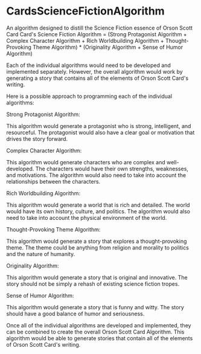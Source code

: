 # CardsScienceFictionAlgorithm
An algorithm designed to distill the Science Fiction essence of Orson Scott Card
Card's Science Fiction Algorithm = (Strong Protagonist Algorithm + Complex Character Algorithm + Rich Worldbuilding Algorithm + Thought-Provoking Theme Algorithm) * (Originality Algorithm + Sense of Humor Algorithm)

Each of the individual algorithms would need to be developed and implemented separately. However, the overall algorithm would work by generating a story that contains all of the elements of Orson Scott Card's writing.

Here is a possible approach to programming each of the individual algorithms:

Strong Protagonist Algorithm:

This algorithm would generate a protagonist who is strong, intelligent, and resourceful. The protagonist would also have a clear goal or motivation that drives the story forward.

Complex Character Algorithm:

This algorithm would generate characters who are complex and well-developed. The characters would have their own strengths, weaknesses, and motivations. The algorithm would also need to take into account the relationships between the characters.

Rich Worldbuilding Algorithm:

This algorithm would generate a world that is rich and detailed. The world would have its own history, culture, and politics. The algorithm would also need to take into account the physical environment of the world.

Thought-Provoking Theme Algorithm:

This algorithm would generate a story that explores a thought-provoking theme. The theme could be anything from religion and morality to politics and the nature of humanity.

Originality Algorithm:

This algorithm would generate a story that is original and innovative. The story should not be simply a rehash of existing science fiction tropes.

Sense of Humor Algorithm:

This algorithm would generate a story that is funny and witty. The story should have a good balance of humor and seriousness.

Once all of the individual algorithms are developed and implemented, they can be combined to create the overall Orson Scott Card Algorithm. This algorithm would be able to generate stories that contain all of the elements of Orson Scott Card's writing.
